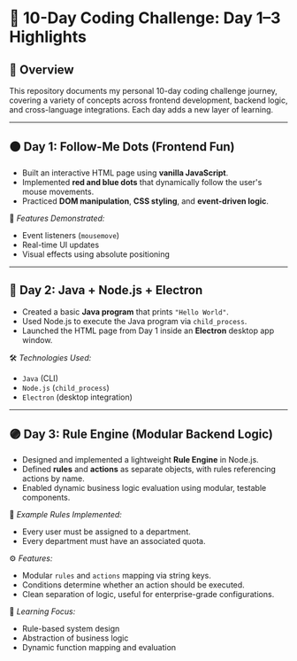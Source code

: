 # 🚀 10-Day Coding Challenge: Day 1–3 Highlights

## 📖 Overview

This repository documents my personal 10-day coding challenge journey, covering a variety of concepts across frontend development, backend logic, and cross-language integrations. Each day adds a new layer of learning.

---

## 🟠 Day 1: Follow-Me Dots (Frontend Fun)

- Built an interactive HTML page using **vanilla JavaScript**.
- Implemented **red and blue dots** that dynamically follow the user's mouse movements.
- Practiced **DOM manipulation**, **CSS styling**, and **event-driven logic**.

📸 *Features Demonstrated:*
- Event listeners (`mousemove`)
- Real-time UI updates
- Visual effects using absolute positioning

---

## 🔵 Day 2: Java + Node.js + Electron

- Created a basic **Java program** that prints `"Hello World"`.
- Used Node.js to execute the Java program via `child_process`.
- Launched the HTML page from Day 1 inside an **Electron** desktop app window.

🛠 *Technologies Used:*
- `Java` (CLI)
- `Node.js` (`child_process`)
- `Electron` (desktop integration)

---

## 🟣 Day 3: Rule Engine (Modular Backend Logic)

- Designed and implemented a lightweight **Rule Engine** in Node.js.
- Defined **rules** and **actions** as separate objects, with rules referencing actions by name.
- Enabled dynamic business logic evaluation using modular, testable components.

🔁 *Example Rules Implemented:*
- Every user must be assigned to a department.
- Every department must have an associated quota.

⚙️ *Features:*
- Modular `rules` and `actions` mapping via string keys.
- Conditions determine whether an action should be executed.
- Clean separation of logic, useful for enterprise-grade configurations.

🧠 *Learning Focus:*
- Rule-based system design
- Abstraction of business logic
- Dynamic function mapping and evaluation